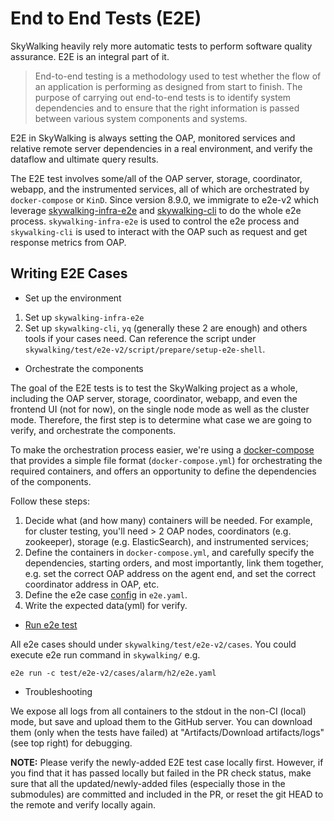 # End to End Tests (E2E)
SkyWalking heavily rely more automatic tests to perform software quality assurance. E2E is an integral part of it.

> End-to-end testing is a methodology used to test whether the flow of an application is performing as designed from start to finish.
The purpose of carrying out end-to-end tests is to identify system dependencies and to ensure that the right information is passed between various system components and systems.

E2E in SkyWalking is always setting the OAP, monitored services and relative remote server dependencies in a real environment,
and verify the dataflow and ultimate query results.

The E2E test involves some/all of the OAP server, storage, coordinator, webapp, and the instrumented services, all of which are orchestrated by `docker-compose` or `KinD`.
Since version 8.9.0, we immigrate to e2e-v2 which leverage [skywalking-infra-e2e](https://github.com/apache/skywalking-infra-e2e) and [skywalking-cli](https://github.com/apache/skywalking-cli) to do the whole e2e process.
`skywalking-infra-e2e` is used to control the e2e process and `skywalking-cli` is used to interact with the OAP such as request and get response metrics from OAP.

## Writing E2E Cases

- Set up the environment
1. Set up `skywalking-infra-e2e`
1. Set up `skywalking-cli`, `yq` (generally these 2 are enough) and others tools if your cases need. Can reference the script under `skywalking/test/e2e-v2/script/prepare/setup-e2e-shell`.

- Orchestrate the components

The goal of the E2E tests is to test the SkyWalking project as a whole, including the OAP server, storage, coordinator, webapp, and even the frontend UI (not for now), on the single node mode as well as the cluster mode. Therefore, the first step is to determine what case we are going to verify, and orchestrate the
components.

To make the orchestration process easier, we're using a [docker-compose](https://docs.docker.com/compose/) that provides a simple file format (`docker-compose.yml`) for orchestrating the required containers, and offers an opportunity to define the dependencies of the components.

Follow these steps:
1. Decide what (and how many) containers will be needed. For example, for cluster testing, you'll need > 2 OAP nodes, coordinators (e.g. zookeeper), storage (e.g. ElasticSearch), and instrumented services;
1. Define the containers in `docker-compose.yml`, and carefully specify the dependencies, starting orders, and most importantly, link them together, e.g. set the correct OAP address on the agent end, and set the correct coordinator address in OAP, etc.
1. Define the e2e case [config](https://skywalking.apache.org/docs/skywalking-infra-e2e/next/en/setup/configuration-file/) in `e2e.yaml`.
1. Write the expected data(yml) for verify.

- [Run e2e test](https://skywalking.apache.org/docs/skywalking-infra-e2e/next/en/setup/run-e2e-tests/)

All e2e cases should under `skywalking/test/e2e-v2/cases`. You could execute e2e run command in `skywalking/` e.g.
```
e2e run -c test/e2e-v2/cases/alarm/h2/e2e.yaml
```

- Troubleshooting

We expose all logs from all containers to the stdout in the non-CI (local) mode, but save and upload them to the GitHub server. You can download them (only when the tests have failed) at "Artifacts/Download artifacts/logs" (see top right) for debugging.

**NOTE:** Please verify the newly-added E2E test case locally first. However, if you find that it has passed locally but failed in the PR check status, make sure that all the updated/newly-added files (especially those in the submodules)
are committed and included in the PR, or reset the git HEAD to the remote and verify locally again.
